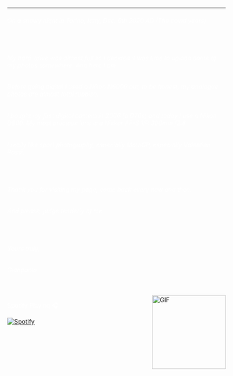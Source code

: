
---
<span style="color:white">
<h6>On a snowy night in Torino, Italy, Dec. 6th 2020 AD (The covid years)</h6>
<br>
<h6>My hard-drive was almost full so I decided it was time to upload some of my photos somewhere. And here I am.</h6>
<h6>Before going digital I used a Nikon N6006 but, to be honest, my analogue photos are almost total rubbish.</h6>
<h6>I bought my first digital camera in 2006 (a D70s) and today I use a Nikon D800. My most precious lens is a Nikkor AF-S VR 300mm f2.8</h6>
<h6>I really like sport photography, especially MotoGP, especially Valentino Rossi.</h6>
<br>
<h6>Thank you for visiting my page, come back every now and then.</h6>
<h6>And please, judge tenderly of me.</h6>
<br>
<h6>Yours truly,</h6>
<h6>Gianpaolo</h6>
<br>
</span>
<img align="right" alt="GIF" height="170px" src="https://media.giphy.com/media/J5B1Y8QZnzXXbLQIBu/giphy.gif" />

<span style="color:white">Spotify Playing 🎧</span>

[![Spotify](https://novatorem-roan-eight.vercel.app/api/spotify)](https://open.spotify.com/user/gianpaolof)



